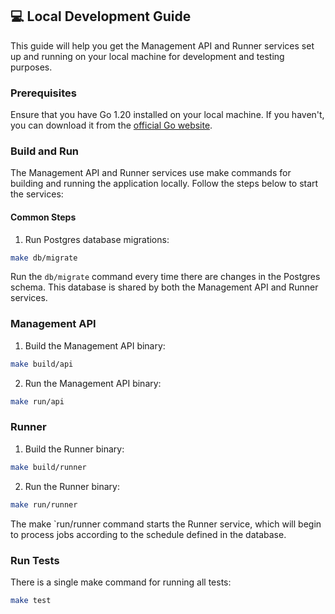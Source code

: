 ## 💻 Local Development Guide
This guide will help you get the Management API and Runner services set up and running on your local machine for development and testing purposes.

### Prerequisites
Ensure that you have Go 1.20 installed on your local machine. If you haven't, you can download it from the [official Go website](https://golang.org/dl/).

### Build and Run
The Management API and Runner services use make commands for building and running the application locally. Follow the steps below to start the services:

#### Common Steps

1. Run Postgres database migrations:
```bash
make db/migrate
```
Run the `db/migrate` command every time there are changes in the Postgres schema. This database is shared by both the Management API and Runner services.

### Management API

1. Build the Management API binary:
```bash
make build/api
```
2. Run the Management API binary:
```bash
make run/api
```

### Runner

1. Build the Runner binary:
```bash
make build/runner
```

2. Run the Runner binary:
```bash
make run/runner
```

The make `run/runner command starts the Runner service, which will begin to process jobs according to the schedule defined in the database.

### Run Tests
There is a single make command for running all tests:
```bash
make test
```

